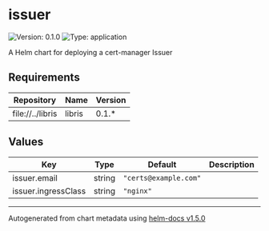 # issuer

![Version: 0.1.0](https://img.shields.io/badge/Version-0.1.0-informational?style=flat-square) ![Type: application](https://img.shields.io/badge/Type-application-informational?style=flat-square)

A Helm chart for deploying a cert-manager Issuer

## Requirements

| Repository | Name | Version |
|------------|------|---------|
| file://../libris | libris | 0.1.* |

## Values

| Key | Type | Default | Description |
|-----|------|---------|-------------|
| issuer.email | string | `"certs@example.com"` |  |
| issuer.ingressClass | string | `"nginx"` |  |

----------------------------------------------
Autogenerated from chart metadata using [helm-docs v1.5.0](https://github.com/norwoodj/helm-docs/releases/v1.5.0)
